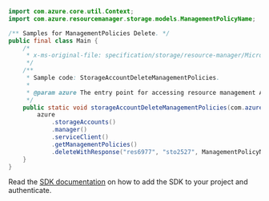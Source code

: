```java
import com.azure.core.util.Context;
import com.azure.resourcemanager.storage.models.ManagementPolicyName;

/** Samples for ManagementPolicies Delete. */
public final class Main {
    /*
     * x-ms-original-file: specification/storage/resource-manager/Microsoft.Storage/stable/2021-09-01/examples/StorageAccountDeleteManagementPolicy.json
     */
    /**
     * Sample code: StorageAccountDeleteManagementPolicies.
     *
     * @param azure The entry point for accessing resource management APIs in Azure.
     */
    public static void storageAccountDeleteManagementPolicies(com.azure.resourcemanager.AzureResourceManager azure) {
        azure
            .storageAccounts()
            .manager()
            .serviceClient()
            .getManagementPolicies()
            .deleteWithResponse("res6977", "sto2527", ManagementPolicyName.DEFAULT, Context.NONE);
    }
}
```

Read the [SDK documentation](https://github.com/Azure/azure-sdk-for-java/blob/azure-resourcemanager_2.15.0/sdk/resourcemanager/azure-resourcemanager/README.md) on how to add the SDK to your project and authenticate.
